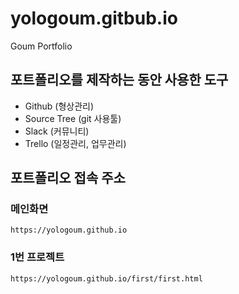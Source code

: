 # yologoum.gitbub.io
Goum Portfolio

## 포트폴리오를 제작하는 동안 사용한 도구

- Github (형상관리)
- Source Tree (git 사용툴)
- Slack (커뮤니티)
- Trello (일정관리, 업무관리)

## 포트폴리오 접속 주소

### 메인화면
```
https://yologoum.github.io
```
### 1번 프로젝트 
```
https://yologoum.github.io/first/first.html